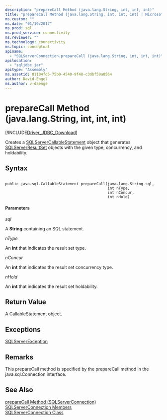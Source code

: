 ```yaml
---
description: "prepareCall Method (java.lang.String, int, int, int)"
title: "prepareCall Method (java.lang.String, int, int, int) | Microsoft Docs"
ms.custom: ""
ms.date: "01/19/2017"
ms.prod: sql
ms.prod_service: connectivity
ms.reviewer: ""
ms.technology: connectivity
ms.topic: conceptual
apiname: 
  - "SQLServerConnection.prepareCall (java.lang.String, int, int, int)"
apilocation: 
  - "sqljdbc.jar"
apitype: "Assembly"
ms.assetid: 81104fd5-75b0-4540-9f48-c3dbf59a8564
author: David-Engel
ms.author: v-daenge
---
```

# prepareCall Method (java.lang.String, int, int, int)
[!INCLUDE[Driver_JDBC_Download](../../../includes/driver_jdbc_download.md)]

  Creates a [SQLServerCallableStatement](../../../connect/jdbc/reference/sqlservercallablestatement-class.md) object that generates [SQLServerResultSet](../../../connect/jdbc/reference/sqlserverresultset-class.md) objects with the given type, concurrency, and holdability.  
  
## Syntax  
  
```  
  
public java.sql.CallableStatement prepareCall(java.lang.String sql,  
                                              int nType,  
                                              int nConcur,  
                                              int nHold)  
```  
  
#### Parameters  
 *sql*  
  
 A **String** containing an SQL statement.  
  
 *nType*  
  
 An **int** that indicates the result set type.  
  
 *nConcur*  
  
 An **int** that indicates the result set concurrency type.  
  
 *nHold*  
  
 An **int** that indicates the result set holdability.  
  
## Return Value  
 A CallableStatement object.  
  
## Exceptions  
 [SQLServerException](../../../connect/jdbc/reference/sqlserverexception-class.md)  
  
## Remarks  
 This prepareCall method is specified by the prepareCall method in the java.sql.Connection interface.  
  
## See Also  
 [prepareCall Method &#40;SQLServerConnection&#41;](../../../connect/jdbc/reference/preparecall-method-sqlserverconnection.md)   
 [SQLServerConnection Members](../../../connect/jdbc/reference/sqlserverconnection-members.md)   
 [SQLServerConnection Class](../../../connect/jdbc/reference/sqlserverconnection-class.md)  
  
  

